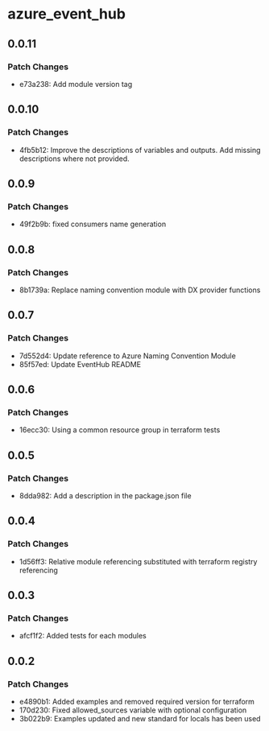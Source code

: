 # azure_event_hub

## 0.0.11

### Patch Changes

- e73a238: Add module version tag

## 0.0.10

### Patch Changes

- 4fb5b12: Improve the descriptions of variables and outputs. Add missing descriptions where not provided.

## 0.0.9

### Patch Changes

- 49f2b9b: fixed consumers name generation

## 0.0.8

### Patch Changes

- 8b1739a: Replace naming convention module with DX provider functions

## 0.0.7

### Patch Changes

- 7d552d4: Update reference to Azure Naming Convention Module
- 85f57ed: Update EventHub README

## 0.0.6

### Patch Changes

- 16ecc30: Using a common resource group in terraform tests

## 0.0.5

### Patch Changes

- 8dda982: Add a description in the package.json file

## 0.0.4

### Patch Changes

- 1d56ff3: Relative module referencing substituted with terraform registry referencing

## 0.0.3

### Patch Changes

- afcf1f2: Added tests for each modules

## 0.0.2

### Patch Changes

- e4890b1: Added examples and removed required version for terraform
- 170d230: Fixed allowed_sources variable with optional configuration
- 3b022b9: Examples updated and new standard for locals has been used
